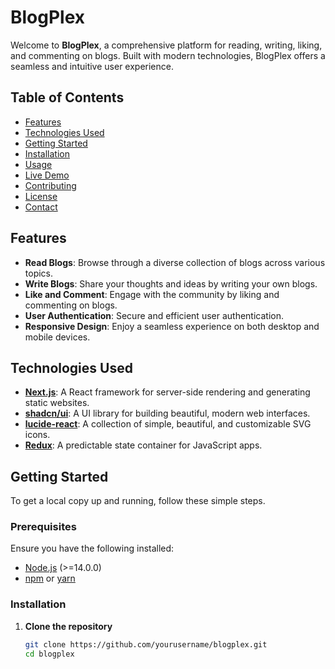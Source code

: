 # BlogPlex

Welcome to **BlogPlex**, a comprehensive platform for reading, writing, liking, and commenting on blogs. Built with modern technologies, BlogPlex offers a seamless and intuitive user experience.

## Table of Contents

- [Features](#features)
- [Technologies Used](#technologies-used)
- [Getting Started](#getting-started)
- [Installation](#installation)
- [Usage](#usage)
- [Live Demo](#live-demo)
- [Contributing](#contributing)
- [License](#license)
- [Contact](#contact)

## Features

- **Read Blogs**: Browse through a diverse collection of blogs across various topics.
- **Write Blogs**: Share your thoughts and ideas by writing your own blogs.
- **Like and Comment**: Engage with the community by liking and commenting on blogs.
- **User Authentication**: Secure and efficient user authentication.
- **Responsive Design**: Enjoy a seamless experience on both desktop and mobile devices.

## Technologies Used

- **[Next.js](https://nextjs.org/)**: A React framework for server-side rendering and generating static websites.
- **[shadcn/ui](https://shadcn.dev/)**: A UI library for building beautiful, modern web interfaces.
- **[lucide-react](https://lucide.dev/docs/lucide-react)**: A collection of simple, beautiful, and customizable SVG icons.
- **[Redux](https://redux.js.org/)**: A predictable state container for JavaScript apps.

## Getting Started

To get a local copy up and running, follow these simple steps.

### Prerequisites

Ensure you have the following installed:

- [Node.js](https://nodejs.org/) (>=14.0.0)
- [npm](https://www.npmjs.com/) or [yarn](https://yarnpkg.com/)

### Installation

1. **Clone the repository**

   ```sh
   git clone https://github.com/yourusername/blogplex.git
   cd blogplex
